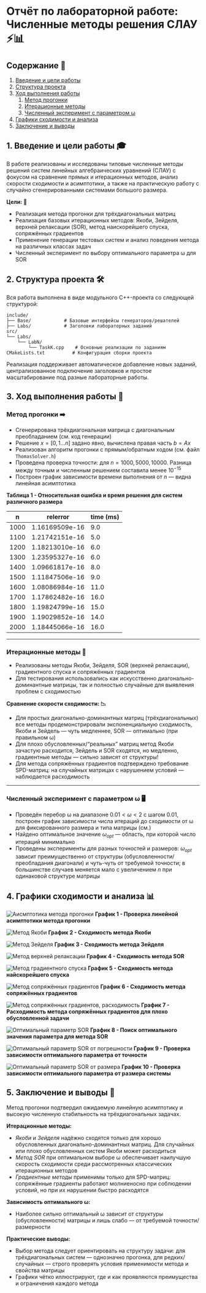 # Отчёт по лабораторной работе: Численные методы решения СЛАУ ⚡️📊

## Содержание 📖

1. [Введение и цели работы](#1-введение-и-цели-работы-)
2. [Структура проекта](#2-структура-проекта-)
3. [Ход выполнения работы](#3-ход-выполнения-работы)
   1. [Метод прогонки](#метод-прогонки)
   2. [Итерационные методы](#итерационные-методы)
   3. [Численный эксперимент с параметром ω](#численный-эксперимент-с-параметром-ω)
4. [Графики сходимости и анализа](#4-графики-сходимости-и-анализа)
5. [Заключение и выводы](#5-заключение-и-выводы)

## 1. Введение и цели работы 🎓

В работе реализованы и исследованы типовые численные методы решения систем линейных алгебраических уравнений (СЛАУ) с фокусом на сравнение прямых и итерационных методов, анализ скорости сходимости и асимптотики, а также на практическую работу с случайно сгенерированными системами большого размера.

**Цели: 🎯**

- Реализация метода прогонки для трёхдиагональных матриц
- Реализация базовых итерационных методов: Якоби, Зейделя, верхней релаксации (SOR), метод наискорейшего спуска, сопряжённых градиентов
- Применение генерации тестовых систем и анализ поведения метода на различных классах задач
- Численный эксперимент по выбору оптимального параметра ω для SOR

## 2. Структура проекта 🛠️

Вся работа выполнена в виде модульного C++-проекта со следующей структурой:
```
include/
├── Base/            # Базовые интерфейсы генераторов/решателей
├── Labs/            # Заголовки лабораторных заданий
src/
└── Labs/
    └── LabN/
        └── TaskK.cpp    # Основные реализации по заданиям
CMakeLists.txt          # Конфигурация сборки проекта
```
Реализация поддерживает автоматическое добавление новых заданий, централизованное подключение заголовков и простое масштабирование под разные лабораторные работы.

## 3. Ход выполнения работы 🔎

### Метод прогонки ➡️

- Сгенерирована трёхдиагональная матрица с диагональным преобладанием (см. код генерации)
- Решение $x = [0,1...n]$ задано явно, вычислена правая часть $b = Ax$
- Реализован алгоритм прогонки с прямым/обратным ходом (см. файл `ThomasSolver.h`)
- Проведена проверка точности: для $n=1000, 5000, 10000$. Разница между точным и численным решением составила менее $10^{-15}$
- Построен график зависимости времени выполнения от $n$ — видна линейная асимптотика

**Таблица 1 - Относительная ошибка и время решения для систем различного размера**

n     |  relerror        |  time (ms)
------|------------------|--------------
1000  |  1.16169509e-16  |  9.0         
1100  |  1.21742151e-16  |  5.0         
1200  |  1.18213010e-16  |  6.0         
1300  |  1.23595327e-16  |  6.0         
1400  |  1.09661817e-16  |  8.0         
1500  |  1.11847506e-16  |  9.0         
1600  |  1.08086984e-16  |  11.0        
1700  |  1.17862482e-16  |  16.0        
1800  |  1.19824799e-16  |  15.0        
1900  |  1.19029852e-16  |  14.0        
2000  |  1.18445066e-16  |  16.0   

---

### Итерационные методы 🔄

- Реализованы методы Якоби, Зейделя, SOR (верхней релаксации), градиентного спуска и сопряжённых градиентов
- Для тестирования использовались как искусственно диагонально-доминантные матрицы, так и полностью случайные для выявления проблем с сходимостью

**Сравнение скорости сходимости: 📉**

- Для простых диагонально-доминантных матриц (трёхдиагональных) все методы продемонстрировали экспоненциальную сходимость, Якоби и Зейдель — чуть медленнее, SOR — оптимально (при правильном ω)
- Для плохо обусловленных/“реальных” матриц метод Якоби зачастую расходится, Зейдель и SOR сходятся, но медленно, градиентные методы — сильно зависят от структуры!
- Для метода сопряжённых градиентов подтверждено требование SPD-матриц: на случайных матрицах с нарушением условий — наблюдается расходимость

---

### Численный эксперимент с параметром ω 🖥️

- Проведён перебор ω на диапазоне $0.01 < \omega < 2$ с шагом $0.01$, построен график зависимости числа итераций до сходимости от ω для фиксированного размера и типа матрицы (см.)
- Найдено оптимальное значение $\omega_{opt}$ — область, при которой число итераций минимально
- Проведены эксперименты для разных точностей и размеров: $\omega_{opt}$ зависит преимущественно от структуры (обусловленности/преобладания диагонали) и чуть-чуть от требуемой точности; в большинстве случаев меняется мало с увеличением $n$ при одинаковой структуре матрицы

## 4. Графики сходимости и анализа 📊

![Аисмптотика метода прогонки](../images/ThomasMethod.png)
**График 1 - Проверка линейной асимптотики метода прогонки**


![Метод Якоби](../images/JacobiMethod.png)
**График 2 - Сходимость метода Якоби**


![Метод Зейделя](../images/SeidelMethod.png)
**График 3 - Сходимость метода Зейделя**


![Метод верхней релаксации](../images/SORMethod.png)
**График 4 - Сходимость метода SOR**


![Метод градиентного спуска](../images/GradientDescentMethod.png)
**График 5 - Сходимость метода найскорейшего спуска**


![Метод сопряжённых градиентов](../images/ConjugateGradientsMethod.png)
**График 6 - Сходимость метода сопряжённых градиентов**


![Метод сопряжённых градиентов, расходимость](../images/ConjugateGradientsBadResult.png)
**График 7 - Расходимость метода сопряжённых градиентов для плохо обусловленной задачи**


![Оптимальный параметр SOR](../images/OptimalParam.png)
**График 8 - Поиск оптимального значения параметра для метода SOR**


![Оптимальный параметр SOR от погрешности](../images/OptimalParam_10-4.png)
**График 9 - Проверка зависимости оптимального параметра от точности**


![Оптимальный параметр SOR от размера](../images/OptimalParam_n50.png)
**График 10 - Проверка зависимости оптимального параметра от размера системы**

## 5. Заключение и выводы 📝

Метод прогонки подтвердил ожидаемую линейную асимптотику и высокую численную стабильность на трёхдиагональных задачах.

**Итерационные методы:**

- *Якоби* и *Зейделя* надёжно сходятся только для хорошо обусловленных диагонально-доминантных матриц. Для случайных или плохо обусловленных систем Якоби может расходиться
- *Метод SOR* при оптимальном выборе ω обеспечивает наилучшую скорость сходимости среди рассмотренных классических итерационных методов
- *Градиентные методы* применимы только для SPD-матриц: сопряжённые градиенты работают молниеносно при соблюдении условий, но при их нарушении быстро расходятся

**Зависимость оптимального ω:**

- Наиболее сильно оптимальный ω зависит от структуры (обусловленности) матрицы и лишь слабо — от требуемой точности/размерности

**Практические выводы:**

- Выбор метода следует ориентировать на структуру задачи: для трёхдиагональных систем — однозначно прогонка, для редких/случайных — строго проверять условия применимости метода и свойства матрицы
- Графики чётко иллюстрируют, где и как проявляются преимущества и ограничения каждого метода
